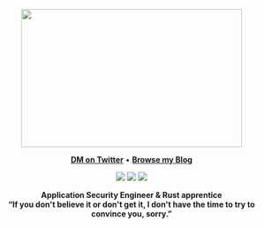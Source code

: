 <div align="center">
<img src="https://media.giphy.com/media/ii7R0hFjKIS4poVDrk/giphy.gif" width=400px height=250px/>
</div>

<p align="center">
<b><a href="https://twitter.com/0xeval">DM on Twitter</a></b>
•
<b><a href="https://0xeval.netlify.app">Browse my Blog</a></b>
</p>

<p align="center">
<img src="https://img.shields.io/badge/rust-%23000000.svg?&style=for-the-badge&logo=rust&logoColor=white"/>
<img src="https://img.shields.io/badge/Solidity-e6e6e6?style=for-the-badge&logo=solidity&logoColor=black"/>
<img src="https://img.shields.io/badge/neovim-%2357A143.svg?&style=for-the-badge&logo=neovim&logoColor=white"/>
</p>

<div align='center'>
<b>Application Security Engineer & Rust apprentice</b><br>
<b>“If you don't believe it or don't get it, I don't have the time to try to convince you, sorry.”</b>
</div>
